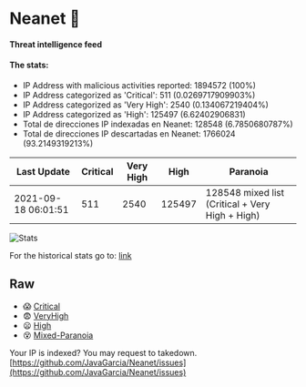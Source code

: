 # Neanet :hocho:
#### Threat intelligence feed
#### The stats:

- IP Address with malicious activities reported: 1894572 (100%)
- IP Address categorized as 'Critical':  511 (0.0269717909903%)
- IP Address categorized as 'Very High':  2540 (0.134067219404%)
- IP Address categorized as 'High':  125497 (6.62402906831)
- Total de direcciones IP indexadas en Neanet:  128548 (6.7850680787%)
- Total de direcciones IP descartadas en Neanet:  1766024 (93.2149319213%)

| Last Update | Critical | Very High | High | Paranoia |
| --- | --- | --- | --- | --- |
| 2021-09-18 06:01:51 | 511 | 2540 | 125497 | 128548 mixed list (Critical + Very High + High)|

![Stats](https://docs.google.com/spreadsheets/d/e/2PACX-1vSnaNMIXVabIpDJjufMlzH7poXnshF3mgd8Is1g9ytUEzVsP5my4Trn8f-xkoLLQ38xpL3HtmUexLo6/pubchart?oid=501124687&format=image)

For the historical stats go to: [link](/stats.csv)
## Raw
- :scream: [Critical](https://raw.githubusercontent.com/JavaGarcia/Neanet/master/blacklists/neanet_critical.txt)
- :fearful: [VeryHigh](https://raw.githubusercontent.com/JavaGarcia/Neanet/master/blacklists/neanet_veryHigh.txtt)
- :frowning: [High](https://raw.githubusercontent.com/JavaGarcia/Neanet/master/blacklists/neanet_high.txt)
- :dizzy_face: [Mixed-Paranoia](https://raw.githubusercontent.com/JavaGarcia/Neanet/master/blacklists/neanet_all.txt)


Your IP is indexed? You may request to takedown. [https://github.com/JavaGarcia/Neanet/issues](https://github.com/JavaGarcia/Neanet/issues)












































































































































































































































































































































































































































































































































































































































































































































































































































































































































































































































































































































































































































































































































































































































































































































































































































































































































































































































































































































































































































































































































































































































































































































































































































































































































































































































































































































































































































































































































































































































































































































































































































































































































































































































































































































































































































































































































































































































































































































































































































































































































































































































































































































































































































































































































































































































































































































































































































































































































































































































































































































































































































































































































































































































































































































































































































































































































































































































































































































































































































































































































































































































































































































































































































































































































































































































































































































































































































































































































































































































































































































































































































































































































































































































































































































































































































































































































































































































































































































































































































































































































































































































































































































































































































































































































































































































































































































































































































































































































































































































